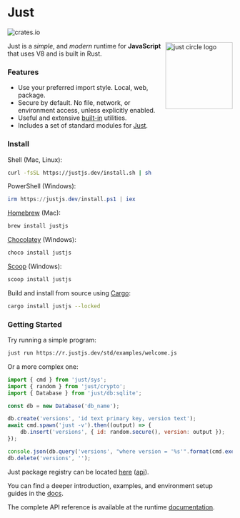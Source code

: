 # Just

![crates.io](https://img.shields.io/crates/v/justjs.svg?style=flat-square)

<img align="right" src="https://cdn.justjs.dev/assets/svg/logo.svg" height="150px" alt="just circle logo">

Just is a _simple_, and _modern_ runtime for **JavaScript** that uses V8 and is built in Rust.

### Features

- Use your preferred import style. Local, web, package.
- Secure by default. No file, network, or environment access, unless explicitly enabled.
- Useful and extensive [built-in](https://justjs.dev/docs/tools) utilities.
- Includes a set of standard modules for [Just](https://justjs.dev/r/std).

### Install

Shell (Mac, Linux):

```sh
curl -fsSL https://justjs.dev/install.sh | sh
```

PowerShell (Windows):

```powershell
irm https://justjs.dev/install.ps1 | iex
```

[Homebrew](https://formulae.brew.sh/formula/justjs) (Mac):

```sh
brew install justjs
```

[Chocolatey](https://chocolatey.org/packages/justjs) (Windows):

```powershell
choco install justjs
```

[Scoop](https://scoop.sh/) (Windows):

```powershell
scoop install justjs
```

Build and install from source using [Cargo](https://crates.io/crates/justjs):

```sh
cargo install justjs --locked
```

### Getting Started

Try running a simple program:

```sh
just run https://r.justjs.dev/std/examples/welcome.js
```

Or a more complex one:

```js
import { cmd } from 'just/sys';
import { random } from 'just/crypto';
import { Database } from 'just/db:sqlite';

const db = new Database('db_name');

db.create('versions', 'id text primary key, version text');
await cmd.spawn('just -v').then((output) => {
	db.insert('versions', { id: random.secure(), version: output });
});

console.json(db.query('versions', "where version = '%s'".format(cmd.exec('just -v'))), true);
db.delete('versions', '');
```

Just package registry can be located [here](https://justjs.dev/r/) ([api](https://r.justjs.dev)).

You can find a deeper introduction, examples, and environment setup guides in
the [docs](https://justjs.dev/docs).

The complete API reference is available at the runtime
[documentation](https://justjs.dev/docs/api).

